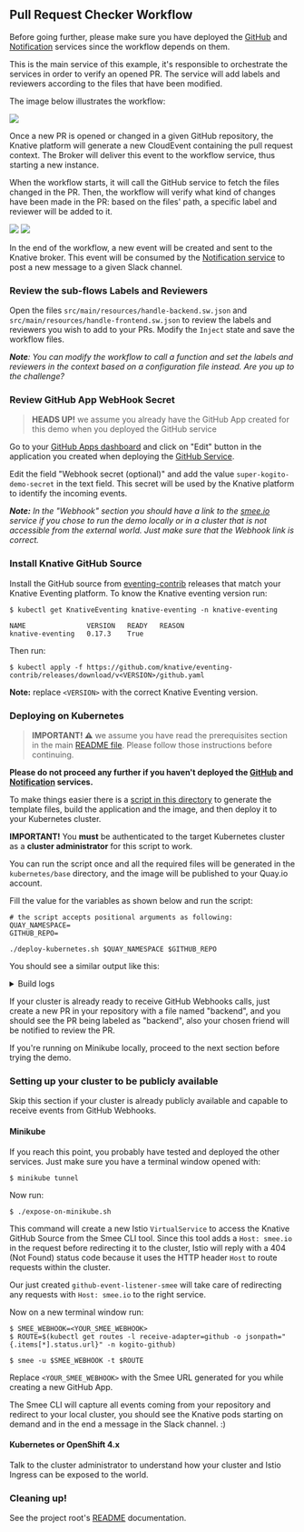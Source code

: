 ## Pull Request Checker Workflow

Before going further, please make sure you have deployed the [GitHub](../github-service) and [Notification](../notification-service)
services since the workflow depends on them.

This is the main service of this example, it's responsible to orchestrate the services in
order to verify an opened PR. The service will add labels and reviewers according
to the files that have been modified.

The image below illustrates the workflow:

![](docs/pr-checker-workflow.png)

Once a new PR is opened or changed in a given GitHub repository, the Knative platform will generate
a new CloudEvent containing the pull request context. The Broker will deliver this 
event to the workflow service, thus starting a new instance.

When the workflow starts, it will call the GitHub service to fetch the files changed in the PR.
Then, the workflow will verify what kind of changes have been made in the PR: 
based on the files' path, a specific label and reviewer will be added to it.

![](docs/handle-backend.png)
![](docs/handle-frontend.png)

In the end of the workflow, a new event will be created and sent to the Knative broker.
This event will be consumed by the [Notification service](../notification-service) 
to post a new message to a given Slack channel.

### Review the sub-flows Labels and Reviewers

Open the files `src/main/resources/handle-backend.sw.json` and `src/main/resources/handle-frontend.sw.json`
to review the labels and reviewers you wish to add to your PRs. Modify the `Inject` state
and save the workflow files.

_**Note**: You can modify the workflow to call a function and set the labels and reviewers
in the context based on a configuration file instead. Are you up to the challenge?_

### Review GitHub App WebHook Secret

> **HEADS UP!** we assume you already have the GitHub App created for this demo when
> you deployed the GitHub service

Go to your [GitHub Apps dashboard](https://github.com/settings/apps) and click on "Edit" button
in the application you created when deploying the [GitHub Service](../github-service). 

Edit the field "Webhook secret (optional)" and add the value `super-kogito-demo-secret`
in the text field. This secret will be used by the Knative platform to identify the incoming events.

_**Note:** In the "Webhook" section you should have a link to the [smee.io](https://smee.io/) service 
if you chose to run the demo locally or in a cluster that is not accessible from the external world.
Just make sure that the Webhook link is correct._ 

### Install Knative GitHub Source

Install the GitHub source from [eventing-contrib](https://github.com/knative/eventing-contrib/releases) releases that match your Knative Eventing
platform. To know the Knative eventing version run:

```shell script
$ kubectl get KnativeEventing knative-eventing -n knative-eventing

NAME               VERSION   READY   REASON
knative-eventing   0.17.3    True  
```

Then run:

```shell script
$ kubectl apply -f https://github.com/knative/eventing-contrib/releases/download/v<VERSION>/github.yaml
```

**Note:** replace `<VERSION>` with the correct Knative Eventing version.

### Deploying on Kubernetes

> **IMPORTANT! :warning:** we assume you have read the prerequisites section in the main
> [README file](../README.md). Please follow those instructions before continuing.

**Please do not proceed any further if you haven't deployed the [GitHub](../github-service) and [Notification](../notification-service) services.**

To make things easier there is a [script in this directory](deploy-kubernetes.sh) to generate the template
files, build the application and the image, and then deploy it to your Kubernetes cluster.

**IMPORTANT!** You **must** be authenticated to the target Kubernetes cluster as a **cluster administrator** for this script
to work.

You can run the script once and all the required files will be generated in the `kubernetes/base` directory, 
and the image will be published to your Quay.io account.

Fill the value for the variables as shown below and run the script:

```shell script
# the script accepts positional arguments as following:
QUAY_NAMESPACE=
GITHUB_REPO=

./deploy-kubernetes.sh $QUAY_NAMESPACE $GITHUB_REPO
```

You should see a similar output like this:

<details><summary>Build logs</summary>
```
---> Building and pushing image using tag quay.io/your_namespace/pr-checker-workflow:latest
STEP 1: FROM quay.io/kiegroup/kogito-runtime-jvm:1.39
STEP 2: ENV RUNTIME_TYPE quarkus
STEP 3: COPY target/*-runner.jar $KOGITO_HOME/bin
--> 58760d128d8
STEP 4: COPY target/lib $KOGITO_HOME/bin/lib
STEP 5: COMMIT quay.io/your_namespace/pr-checker-workflow:latest
--> 7bea1f647bc
Writing manifest to image destination
Writing manifest to image destination
Storing signatures
---> Applying objects to the cluster in the namespace kogito-github.
secret/github-webhook-secret unchanged
service/pr-checker-workflow-default-http unchanged
kogitoruntime.app.kiegroup.org/pr-checker-workflow configured
broker.eventing.knative.dev/default unchanged
trigger.eventing.knative.dev/pr-checker-listener unchanged
githubsource.sources.knative.dev/github-event-listener unchanged
sinkbinding.sources.knative.dev/pr-checker-sink unchanged
```
</details>

If your cluster is already ready to receive GitHub Webhooks calls, just create
a new PR in your repository with a file named "backend", and you should see the PR
being labeled as "backend", also your chosen friend will be notified to review the PR.

If you're running on Minikube locally, proceed to the next section before trying the demo.   

### Setting up your cluster to be publicly available

Skip this section if your cluster is already publicly available and capable
to receive events from GitHub Webhooks.

#### Minikube

If you reach this point, you probably have tested and deployed the other services. 
Just make sure you have a terminal window opened with:

```
$ minikube tunnel
```

Now run:

```
$ ./expose-on-minikube.sh
```

This command will create a new Istio `VirtualService` to access the Knative GitHub Source
from the Smee CLI tool. Since this tool adds a `Host: smee.io` in the request before redirecting
it to the cluster, Istio will reply with a 404 (Not Found) status code because it uses the
HTTP header `Host` to route requests within the cluster. 

Our just created `github-event-listener-smee` will take care of redirecting any requests 
with `Host: smee.io` to the right service.

Now on a new terminal window run:

```
$ SMEE_WEBHOOK=<YOUR_SMEE_WEBHOOK>
$ ROUTE=$(kubectl get routes -l receive-adapter=github -o jsonpath="{.items[*].status.url}" -n kogito-github)

$ smee -u $SMEE_WEBHOOK -t $ROUTE
```

Replace `<YOUR_SMEE_WEBHOOK>` with the Smee URL generated for you while creating a new GitHub App.

The Smee CLI will capture all events coming from your repository and redirect
to your local cluster, you should see the Knative pods starting on demand and in the end
a message in the Slack channel. :)

#### Kubernetes or OpenShift 4.x

Talk to the cluster administrator to understand how your cluster and Istio Ingress can be exposed to the world.  

### Cleaning up!

See the project root's [README](./README.md) documentation.